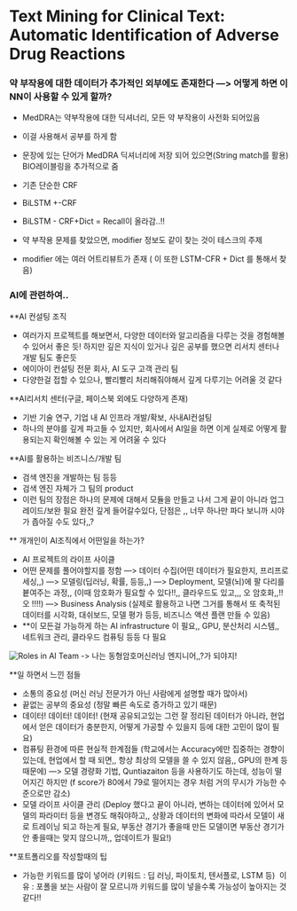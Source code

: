 # Text Mining for Clinical Text: Automatic Identification of Adverse Drug Reactions

### 약 부작용에 대한 데이터가 추가적인 외부에도 존재한다 —> 어떻게 하면 이 NN이 사용할 수 있게 할까?
- MedDRA는 약부작용에 대한 딕셔너리, 모든 약 부작용이 사전화 되어있음
- 이걸 사용해서 공부를 하게 함
- 문장에 있는 단어가 MedDRA 딕셔너리에 저장 되어 있으면(String match를 활용) BIO레이블링을 추가적으로 줌

- 기존 단순한 CRF
- BiLSTM +-CRF
- BiLSTM - CRF+Dict = Recall이 올라감..!!

- 약 부작용 문제를 찾았으면, modifier 정보도 같이 찾는 것이 테스크의 주제
- modifier 에는 여러 어트리뷰트가 존재 ( 이 또한 LSTM-CFR + Dict 를 통해서 찾음)

### AI에 관련하여..
**AI 컨설팅 조직 
- 여러가지 프로젝트를 해보면서, 다양한 데이터와 알고리즘을 다루는 것을 경험해볼 수 있어서 좋은 듯! 하지만 깊은 지식이 있거나 깊은 공부를 했으면 리서치 센터나 개발 팀도 좋은듯
- 에이아이 컨설팅 전문 회사, AI 도구 고객 관리 팀
- 다양한걸 접할 수 있으나, 빨리빨리 처리해줘야해서 깊게 다루기는 어려울 것 같다


**AI리서치 센터(구글, 페이스북 외에도 다양하게 존재)
- 기반 기술 연구, 기업 내 AI 인프라 개발/확보, 사내AI컨설팅
- 하나의 분야를 깊게 파고들 수 있지만, 회사에서 AI일을 하면 이게 실제로 어떻게 활용되는지 확인해볼 수 있는 게 어려울 수 있다

**AI를 활용하는 비즈니스/개발 팀
- 검색 엔진을 개발하는 팀 등등
- 검색 엔진 자체가 그 팀의 product
- 이런 팀의 장점은 하나의 문제에 대해서 모듈을 만들고 나서 그게 끝이 아니라 업그레이드/보완 필요 완전 깊게 들어갈수있다, 단점은 ,, 너무 하나만 파다 보니까 시야가 좁아질 수도 있다,,?

** 개개인이 AI조직에서 어떤일을 하는가?
- AI 프로젝트의 라이프 사이클
- 어떤 문제를 풀어야할지를 정함 
—> 데이터 수집(어떤 데이터가 필요한지, 프리프로세싱,,) 
—> 모델링(딥러닝, 확률, 등등,,) 
—> Deployment, 모델(뇌)에 팔 다리를 븉여주는 과정,, (이때 암호화가 필요할 수 있다!!,, 클라우드도 있고,,, 오 암호화,,!! 오 !!!!) 
—> Business Analysis (실제로 활용하고 나면 그거를 통해서 또 축적된 데이터를 시각화, 대쉬보드, 모델 평가 등등, 비즈니스 액션 플랜 만들 수 있음)
- **이 모든걸 가능하게 하는 AI infrastructure 이 필요,, GPU, 분산처리 시스템,, 네트워크 관리, 클라우드 컴퓨팅 등등 다 필요

![Roles in AI Team](https://workera.ai/resources/assets/images/roles/Roles-in-an-AI-team.png)
-> 나는 동형암호머신러닝 엔지니어,,?가 되야지!

**일 하면서 느낀 점들
- 소통의 중요성 (머신 러닝 전문가가 아닌 사람에게 설명할 때가 많아서)
- 끝없는 공부의 중요성 (정말 빠른 속도로 증가하고 있기 때문)
- 데이터! 데이터! 데이터! (현재 공유되고있는 그런 잘 정리된 데이터가 아니라, 현업에서 얻은 데이터가 충분한지, 어떻게 가공할 수 있을지 등에 대한 고민이 많이 필요)
- 컴퓨팅 환경에 따른 현실적 한계점들 (학교에서는 Accuracy에만 집중하는 경향이 있는데, 현업에서 할 때 되면,, 항상 최상의 모델을 쓸 수 있지 않음,, GPU의 한계 등 때문에) —> 모델 경량화 기법, Quntiazaiton 등을 사용하기도 하는데, 성능이 떨어지긴 하지만 (f score가 80에서 79로 떨어지는 경우 처럼 거의 무시가 가능한 수준으로만 감소)
- 모델 라이프 사이클 관리 (Deploy 했다고 끝이 아니라, 변하는 데이터에 있어서 모델의 파라미터 등을 변경도 해줘야하고,, 상황과 데이터의 변화에 따라서 모델이 새로 트레이닝 되고 하는게 필요, 부동산 경기가 좋을때 만든 모델이면 부동산 경기가 안 좋을때는 맞지 않으니까,, 업데이트가 필요!)

**포트폴리오를 작성할때의 팁
- 가능한 키워드를 많이 넣어라 (키워드 : 딥 러닝, 파이토치, 텐서플로, LSTM 등)  이유 : 포폴을 보는 사람이 잘 모르니까 키워드를 많이 넣을수록 가능성이 높아지는 것 같다!!

